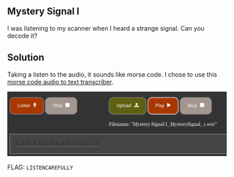 ## Mystery Signal I

I was listening to my scanner when I heard a strange signal. Can you decode it?

## Solution

Taking a listen to the audio, it sounds like morse code. I chose to use this [morse code audio to text transcriber](https://morsecode.world/international/decoder/audio-decoder-adaptive.html).

![morse code](https://github.com/aqxq/CTF-Writeups/blob/main/DawgCTF/Misc/Mystery%20Signal%20I/morsecode.png)

FLAG: `LISTENCAREFULLY`
